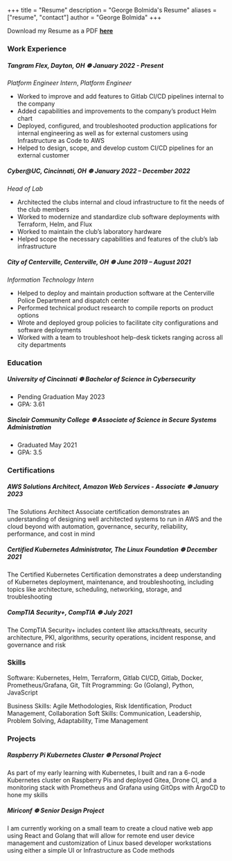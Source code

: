 +++
title = "Resume"
description = "George Bolmida's Resume"
aliases = ["resume", "contact"]
author = "George Bolmida"
+++

Download my Resume as a PDF [**here**](https://george-bolmida-resume.s3.us-east-2.amazonaws.com/george-bolmida-resume.pdf)

### Work Experience

##### Tangram Flex, Dayton, OH ☸ January 2022 - Present

*Platform Engineer Intern*, *Platform Engineer*
 
- Worked to improve and add features to Gitlab CI/CD pipelines internal to the company
- Added capabilities and improvements to the company’s product Helm chart
- Deployed, configured, and troubleshooted production applications for internal engineering as well as for external customers using Infrastructure as Code to AWS
- Helped to design, scope, and develop custom CI/CD pipelines for an external customer

##### Cyber@UC, Cincinnati, OH ☸ January 2022 – December 2022

*Head of Lab*

- Architected the clubs internal and cloud infrastructure to fit the needs of the club members
- Worked to modernize and standardize club software deployments with Terraform, Helm, and Flux
- Worked to maintain the club’s laboratory hardware
- Helped scope the necessary capabilities and features of the club’s lab infrastructure

##### City of Centerville, Centerville, OH ☸ June 2019 – August 2021

*Information Technology Intern*

- Helped to deploy and maintain production software at the Centerville Police Department and dispatch center
- Performed technical product research to compile reports on product options
- Wrote and deployed group policies to facilitate city configurations and software deployments
- Worked with a team to troubleshoot help-desk tickets ranging across all city departments

### Education 

##### University of Cincinnati ☸ Bachelor of Science in Cybersecurity

- Pending Graduation May 2023
- GPA: 3.61

##### Sinclair Community College ☸ Associate of Science in Secure Systems Administration

- Graduated May 2021
- GPA: 3.5

### Certifications

##### AWS Solutions Architect, Amazon Web Services - Associate ☸ January 2023

The Solutions Architect Associate certification demonstrates an understanding of designing well architected systems to run
in AWS and the cloud beyond with automation, governance, security, reliability, performance, and cost in mind

##### Certified Kubernetes Administrator, The Linux Foundation ☸ December 2021

The Certified Kubernetes Certification demonstrates a deep understanding of Kubernetes deployment, maintenance, and
troubleshooting, including topics like architecture, scheduling, networking, storage, and troubleshooting

##### CompTIA Security+, CompTIA ☸ July 2021

The CompTIA Security+ includes content like attacks/threats, security architecture, PKI, algorithms, security operations,
incident response, and governance and risk

### Skills

Software: Kubernetes, Helm, Terraform, Gitlab CI/CD, Gitlab, Docker, Prometheus/Grafana, Git, Tilt
Programming: Go (Golang), Python, JavaScript

Business Skills: Agile Methodologies, Risk Identification, Product Management, Collaboration
Soft Skills: Communication, Leadership, Problem Solving, Adaptability, Time Management

### Projects

##### Raspberry Pi Kubernetes Cluster ☸ Personal Project

As part of my early learning with Kubernetes, I built and ran a 6-node Kubernetes cluster on Raspberry Pis and deployed Gitea, Drone CI, and a monitoring stack with Prometheus and Grafana using GitOps with ArgoCD to hone my skills

##### Miriconf ☸ Senior Design Project

I am currently working on a small team to create a cloud native web app using React and Golang that will allow for remote
end user device management and customization of Linux based developer workstations using either a simple UI or
Infrastructure as Code methods
